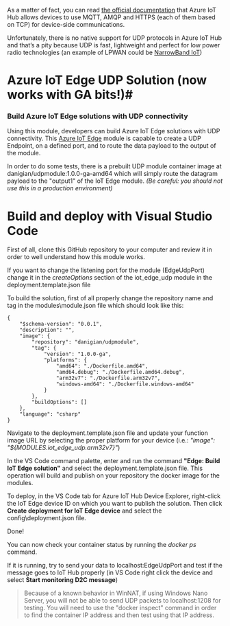 As a matter of fact, you can read [the official documentation](https://docs.microsoft.com/en-us/azure/iot-hub/iot-hub-devguide-protocols) that Azure IoT Hub allows devices to use MQTT, AMQP and HTTPS (each of them based on TCP) for device-side communications.

Unfortunately, there is no native support for UDP protocols in Azure IoT Hub and that’s a pity because UDP is fast, lightweight and perfect for low power radio technologies (an example of LPWAN could be [NarrowBand IoT](https://en.wikipedia.org/wiki/NarrowBand_IOT))

# Azure IoT Edge UDP Solution (now works with GA bits!)#

### Build Azure IoT Edge solutions with UDP connectivity ###

Using this module, developers can build Azure IoT Edge solutions with UDP connectivity. This [Azure IoT Edge](https://github.com/Azure/iot-edge "Azure IoT Edge") module is capable to create a UDP Endpoint, on a defined port, and to route the data payload to the output of the module.

In order to do some tests, there is a prebuilt UDP module container image at danigian/udpmodule:1.0.0-ga-amd64 which will simply route the datagram payload to the "output1" of the IoT Edge module. *(Be careful: you should not use this in a production environment)*

# Build and deploy with Visual Studio Code #

First of all, clone this GitHub repository to your computer and review it in order to well understand how this module works.

If you want to change the listening port for the module (EdgeUdpPort) change it in the _createOptions_ section of the iot\_edge\_udp module in the deployment.template.json file 

To build the solution, first of all properly change the repository name and tag in the modules\module.json file which should look like this:

    {
	    "$schema-version": "0.0.1",
	    "description": "",
	    "image": {
	        "repository": "danigian/udpmodule",
	        "tag": {
	            "version": "1.0.0-ga",
	            "platforms": {
	                "amd64": "./Dockerfile.amd64", 
	                "amd64.debug": "./Dockerfile.amd64.debug",
	                "arm32v7": "./Dockerfile.arm32v7",
	                "windows-amd64": "./Dockerfile.windows-amd64"
	            }
	        },
	        "buildOptions": []
	    },
	    "language": "csharp"
	}

Navigate to the deployment.template.json file and update your function image URL by selecting the proper platform for your device (i.e.: _"image": "${MODULES.iot\_edge\_udp.arm32v7}"_)

In the VS Code command palette, enter and run the command **"Edge: Build IoT Edge solution"** and select the deployment.template.json file. This operation will build and publish on your repository the docker image for the modules.

To deploy, in the VS Code tab for Azure IoT Hub Device Explorer, right-click the IoT Edge device ID on which you want to publish the solution. Then click **Create deployment for IoT Edge device** and select the config\deployment.json file.

Done! 

You can now check your container status by running the _docker ps_ command.

If it is running, try to send your data to localhost:EdgeUdpPort and test if the message goes to IoT Hub properly (in VS Code right click the device and select **Start monitoring D2C message**)

> Because of a known behavior in WinNAT, if using Windows Nano Server, you will not be able to send UDP packets to localhost:1208 for testing. You will need to use the "docker inspect" command in order to find the container IP address and then test using that IP address.

